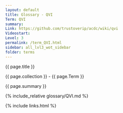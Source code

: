 ```yaml
---
layout: default
title: Glossary - QVI
Term: QVI
summary: 
Link: https://github.com/trustoverip/acdc/wiki/qvi
Videostart: 
Level: 3
permalink: /term_QVI.html
sidebar: all_lvl3_wot_sidebar
folder: terms
---
```


{{ page.title }}

{{ page.collection }} - {{ page.Term }}

   {{ page.summary }}

{% include_relative glossary/QVI.md %}

 {% include links.html %} 
